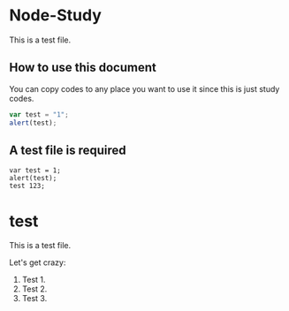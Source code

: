# Node-Study #
This is a test file.

## How to use this document ##
You can copy codes to any place you want to use it since this is just study codes.

```javascript
var test = "1";
alert(test);
```

A test file is required
------------------------

    var test = 1;
    alert(test);
    test 123;


# test #
This is a test file.

Let's get crazy:

1.  Test 1.
2.  Test 2.
3.  Test 3.
